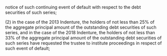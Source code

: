 notice of such continuing event of default with respect to the debt securities of such series;

(2)  in the case of the 2013 Indenture, the holders of not less than 25% of the aggregate principal amount of
the outstanding debt securities of such series, and in the case of the 2018 Indenture, the holders of not
less than 33% of the aggregate principal amount of the outstanding debt securities of such series have
requested the trustee to institute proceedings in respect of such event of default;